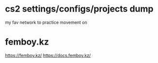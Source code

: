 # cs2 settings/configs/projects dump

my fav network to practice movement on
# femboy.kz
https://femboy.kz/
https://docs.femboy.kz/

